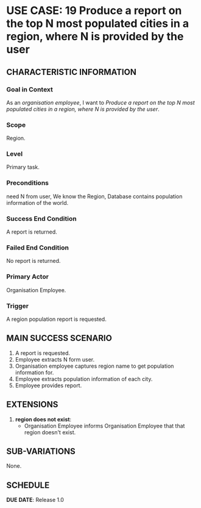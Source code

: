 # USE CASE: 19 Produce a report on the top N most populated cities in a region, where N is provided by the user

## CHARACTERISTIC INFORMATION

### Goal in Context

As an *organisation employee*, I want to *Produce a report on the top N most populated cities in a region, where N is provided by the user*.

### Scope

Region.

### Level

Primary task.

### Preconditions

need N from user, We know the Region, Database contains population information of the world.

### Success End Condition

A report is returned.

### Failed End Condition

No report is returned.

### Primary Actor

Organisation Employee.

### Trigger

A region population report is requested.

## MAIN SUCCESS SCENARIO

1. A report is requested.
2. Employee extracts N form user.
3. Organisation employee captures region name to get population information for.
4. Employee extracts population information of each city.
5. Employee provides report.

## EXTENSIONS

1. **region does not exist**:
    - Organisation Employee informs Organisation Employee that that region doesn't exist.

## SUB-VARIATIONS

None.

## SCHEDULE

**DUE DATE**: Release 1.0